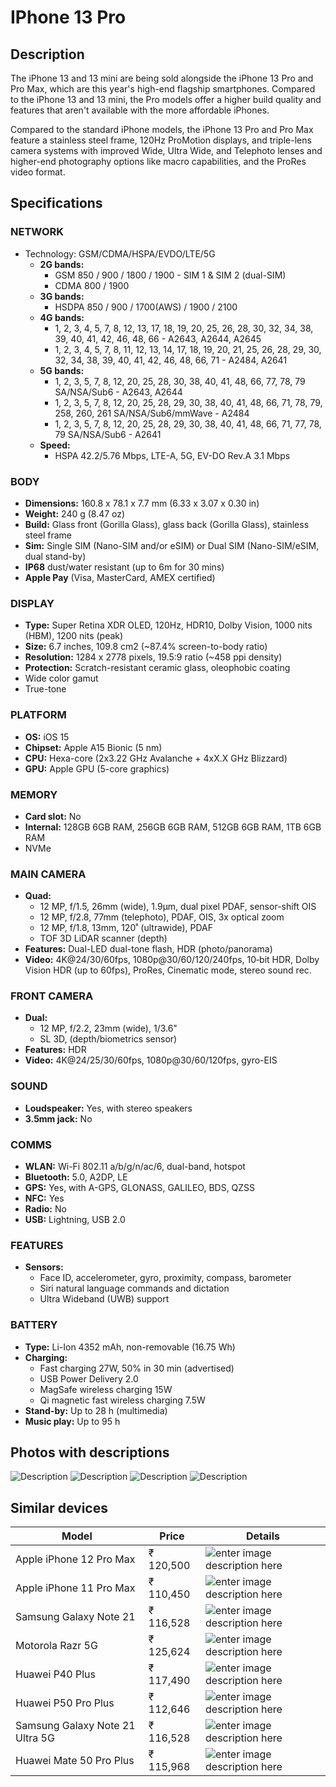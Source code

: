 # IPhone 13 Pro

## Description

The iPhone 13 and 13 mini are being sold alongside the iPhone 13 Pro and Pro Max, which are this year's high-end flagship smartphones. Compared to the iPhone 13 and 13 mini, the Pro models offer a higher build quality and features that aren't available with the more affordable iPhones. 

Compared to the standard iPhone models, the iPhone 13 Pro and Pro Max feature a stainless steel frame, 120Hz ProMotion displays, and triple-lens camera systems with improved Wide, Ultra Wide, and Telephoto lenses and higher-end photography options like macro capabilities, and the ProRes video format.

## Specifications

### NETWORK
* Technology: GSM/CDMA/HSPA/EVDO/LTE/5G
    * **2G bands:** 
        * GSM 850 / 900 / 1800 / 1900 - SIM 1 & SIM 2 (dual-SIM)
        * CDMA 800 / 1900
    * **3G bands:** 
        * HSDPA 850 / 900 / 1700(AWS) / 1900 / 2100
    * **4G bands:** 
        * 1, 2, 3, 4, 5, 7, 8, 12, 13, 17, 18, 19, 20, 25, 26, 28, 30, 32, 34, 38, 39, 40, 41, 42, 46, 48, 66 - A2643, A2644, A2645
        * 1, 2, 3, 4, 5, 7, 8, 11, 12, 13, 14, 17, 18, 19, 20, 21, 25, 26, 28, 29, 30, 32, 34, 38, 39, 40, 41, 42, 46, 48, 66, 71 - A2484, A2641
    * **5G bands:** 
        * 1, 2, 3, 5, 7, 8, 12, 20, 25, 28, 30, 38, 40, 41, 48, 66, 77, 78, 79 SA/NSA/Sub6 - A2643, A2644
        * 1, 2, 3, 5, 7, 8, 12, 20, 25, 28, 29, 30, 38, 40, 41, 48, 66, 71, 78, 79, 258, 260, 261 SA/NSA/Sub6/mmWave - A2484
        * 1, 2, 3, 5, 7, 8, 12, 20, 25, 28, 29, 30, 38, 40, 41, 48, 66, 71, 77, 78, 79 SA/NSA/Sub6 - A2641
    * **Speed:**
        * HSPA 42.2/5.76 Mbps, LTE-A, 5G, EV-DO Rev.A 3.1 Mbps

### BODY
* **Dimensions:** 160.8 x 78.1 x 7.7 mm (6.33 x 3.07 x 0.30 in)
* **Weight:** 240 g (8.47 oz)
* **Build:** Glass front (Gorilla Glass), glass back (Gorilla Glass), stainless steel frame
* **Sim:** Single SIM (Nano-SIM and/or eSIM) or Dual SIM (Nano-SIM/eSIM, dual stand-by)
* **IP68** dust/water resistant (up to 6m for 30 mins)
* **Apple Pay** (Visa, MasterCard, AMEX certified)

### DISPLAY
* **Type:** Super Retina XDR OLED, 120Hz, HDR10, Dolby Vision, 1000 nits (HBM), 1200 nits (peak)
* **Size:** 6.7 inches, 109.8 cm2 (~87.4% screen-to-body ratio)
* **Resolution:** 1284 x 2778 pixels, 19.5:9 ratio (~458 ppi density)
* **Protection:** Scratch-resistant ceramic glass, oleophobic coating
* Wide color gamut
* True-tone

### PLATFORM
* **OS:** iOS 15
* **Chipset:** Apple A15 Bionic (5 nm)
* **CPU:** Hexa-core (2x3.22 GHz Avalanche + 4xX.X GHz Blizzard)
* **GPU:** Apple GPU (5-core graphics)

### MEMORY
* **Card slot:** No
* **Internal:** 128GB 6GB RAM, 256GB 6GB RAM, 512GB 6GB RAM, 1TB 6GB RAM
* NVMe

### MAIN CAMERA
* **Quad:** 
    * 12 MP, f/1.5, 26mm (wide), 1.9µm, dual pixel PDAF, sensor-shift OIS
    * 12 MP, f/2.8, 77mm (telephoto), PDAF, OIS, 3x optical zoom
    * 12 MP, f/1.8, 13mm, 120˚ (ultrawide), PDAF
    * TOF 3D LiDAR scanner (depth)
* **Features:** Dual-LED dual-tone flash, HDR (photo/panorama)
* **Video:** 4K@24/30/60fps, 1080p@30/60/120/240fps, 10‑bit HDR, Dolby Vision HDR (up to 60fps), ProRes, Cinematic mode, stereo sound rec.

### FRONT CAMERA
* **Dual:**
    * 12 MP, f/2.2, 23mm (wide), 1/3.6"
    * SL 3D, (depth/biometrics sensor)
* **Features:** HDR
* **Video:** 4K@24/25/30/60fps, 1080p@30/60/120fps, gyro-EIS

### SOUND
* **Loudspeaker:** Yes, with stereo speakers
* **3.5mm jack:** No

### COMMS
* **WLAN:** Wi-Fi 802.11 a/b/g/n/ac/6, dual-band, hotspot
* **Bluetooth:** 5.0, A2DP, LE
* **GPS:** Yes, with A-GPS, GLONASS, GALILEO, BDS, QZSS
* **NFC:** Yes
* **Radio:** No
* **USB:** Lightning, USB 2.0

### FEATURES
* **Sensors:**
    * Face ID, accelerometer, gyro, proximity, compass, barometer
    * Siri natural language commands and dictation  
    * Ultra Wideband (UWB) support

### BATTERY
* **Type:** Li-Ion 4352 mAh, non-removable (16.75 Wh)
* **Charging:**
    * Fast charging 27W, 50% in 30 min (advertised)
    * USB Power Delivery 2.0
    * MagSafe wireless charging 15W
    * Qi magnetic fast wireless charging 7.5W
* **Stand-by:** Up to 28 h (multimedia)
* **Music play:** Up to 95 h

## Photos with descriptions
![Description](https://fdn2.gsmarena.com/vv/pics/apple/apple-iphone-13-pro-max-01.jpg)
![Description](https://fdn2.gsmarena.com/vv/pics/apple/apple-iphone-13-pro-max-1.jpg)
![Description](https://fdn2.gsmarena.com/vv/pics/apple/apple-iphone-13-pro-max-2.jpg)
![Description](https://fdn2.gsmarena.com/vv/pics/apple/apple-iphone-13-pro-max-3.jpg)

## Similar devices
| Model | Price | Details |
|--|--|--|
| Apple iPhone 12 Pro Max| ₹ 120,500 | ![enter image description here](https://i.imgur.com/znuOBK3.png) |
| Apple iPhone 11 Pro Max| ₹ 110,450 |![enter image description here](https://i.imgur.com/IQzz3Jb.png)|
| Samsung Galaxy Note 21| ₹ 116,528 |![enter image description here](https://i.imgur.com/v8PLG4z.png)|
| Motorola Razr 5G| ₹ 125,624 |![enter image description here](https://i.imgur.com/EpXfct9.png)|
| Huawei P40 Plus| ₹ 117,490 |![enter image description here](https://i.imgur.com/5nNAFcp.png)|
| Huawei P50 Pro Plus| ₹ 112,646 |![enter image description here](https://i.imgur.com/aqnsqQz.png)|
| Samsung Galaxy Note 21 Ultra 5G| ₹ 116,528 |![enter image description here](https://i.imgur.com/9zAlGlh.png)|
| Huawei Mate 50 Pro Plus| ₹ 115,968 |![enter image description here](https://i.imgur.com/32UbReq.png)|




